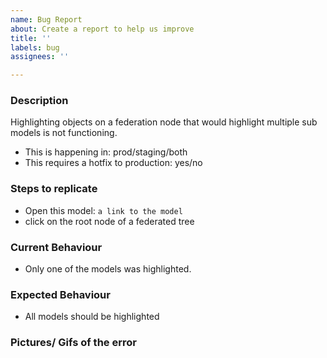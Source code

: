 ```yaml
---
name: Bug Report
about: Create a report to help us improve
title: ''
labels: bug
assignees: ''

---
```


<!-- BUG(S) REPORT TEMPLATE (delete as appropriate) -->
<!-- Label this issue as "bug" -->

### Description
<!-- Brief description of the bug -->
Highlighting objects on a federation node that would highlight multiple sub models is not functioning.

- This is happening in: prod/staging/both <!-- note: if this only happens on a ISSUE-*.dev.3drepo.io, you should be posting this bug on the respective PR -->
- This requires a hotfix to production: yes/no <!-- this should always be a no unless you have product manager's approval -->

### Steps to replicate
- Open this model: `a link to the model`
- click on the root node of a federated tree

### Current Behaviour
- Only one of the models was highlighted.

### Expected Behaviour
- All models should be highlighted

### Pictures/ Gifs of the error
<!-- to help visualise what is wrong -->
